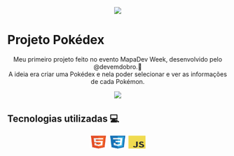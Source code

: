 <p align="center">
  <img width="100px" src="https://cdn-icons-png.flaticon.com/512/188/188942.png">
</p>

# Projeto Pokédex

<p align="center">
  Meu primeiro projeto feito no evento MapaDev Week, desenvolvido pelo @devemdobro.🌱 <br>
  A ideia era criar uma Pokédex e nela poder selecionar e ver as informações de cada Pokémon.
</p>

<p align="center">
  <img src="https://i.imgur.com/hCVIdBG.png" width="50%">
</p>

## Tecnologias utilizadas 💻

<div align="center" style="display: inline_block">
  <img align="center" alt="HTML" height="30" width="40" src="https://raw.githubusercontent.com/devicons/devicon/master/icons/html5/html5-original.svg">
  <img align="center" alt="CSS" height="30" width="40" src="https://raw.githubusercontent.com/devicons/devicon/master/icons/css3/css3-original.svg">
  <img align="center" alt="JS" height="30" width="40" src="https://raw.githubusercontent.com/devicons/devicon/master/icons/javascript/javascript-original.svg">
</div>
